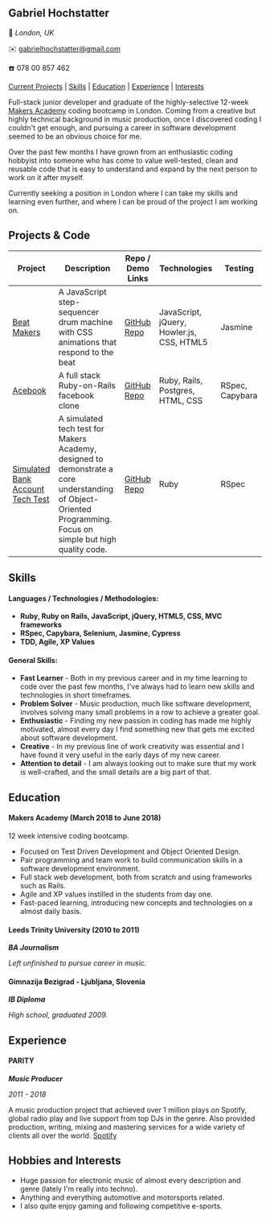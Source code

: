 ## Gabriel Hochstatter

📍 *London, UK*

✉️ gabrielhochstatter@gmail.com

☎️ 078 00 857 462

[Current Projects](#projects) | [Skills](#skills) | [Education](#education) | [Experience](#experience) | [Interests](#interests) 

Full-stack junior developer and graduate of the highly-selective 12-week [Makers Academy](https://github.com/makersacademy) coding bootcamp in London. Coming from a creative but highly technical background in music production, once I discovered coding I couldn't get enough, and pursuing a career in software development seemed to be an obvious choice for me.

Over the past few months I have grown from an enthusiastic coding hobbyist into someone who has come to value well-tested, clean and reusable code that is easy to understand and expand by the next person to work on it after myself.

Currently seeking a position in London where I can take my skills and learning even further, and where I can be proud of the project I am working on.

## <a name="projects">Projects & Code</a>

Project | Description | Repo / Demo Links | Technologies | Testing
--- | --- | --- | --- | ---
[Beat Makers](https://drum-machine-fksukfijbx.now.sh/) | A JavaScript step-sequencer drum machine with CSS animations that respond to the beat | [GitHub Repo](https://github.com/gabrielhochstatter/drum-machine) | JavaScript, jQuery, Howler.js, CSS, HTML5 | Jasmine
[Acebook](https://github.com/gabrielhochstatter/acebook-byte-2) | A full stack Ruby-on-Rails facebook clone | [GitHub Repo](https://github.com/gabrielhochstatter/acebook-byte-2) | Ruby, Rails, Postgres, HTML, CSS | RSpec, Capybara
[Simulated Bank Account Tech Test](https://github.com/gabrielhochstatter/bank-account) | A simulated tech test for Makers Academy, designed to demonstrate a core understanding of Object-Oriented Programming. Focus on simple but high quality code. | [GitHub Repo](https://github.com/gabrielhochstatter/bank-account) | Ruby | RSpec

## <a name="skills">Skills</a>

#### Languages / Technologies / Methodologies:

- **Ruby, Ruby on Rails, JavaScript, jQuery, HTML5, CSS, MVC frameworks**
- **RSpec, Capybara, Selenium, Jasmine, Cypress**
- **TDD, Agile, XP Values**

#### General Skills:

- **Fast Learner** - Both in my previous career and in my time learning to code over the past few months, I've always had to learn new skills and technologies in short timeframes.
- **Problem Solver** - Music production, much like software development, involves solving many small problems in a row to achieve a greater goal.
- **Enthusiastic** - Finding my new passion in coding has made me highly motivated, almost every day I find something new that gets me excited about software development.
- **Creative** - In my previous line of work creativity was essential and I have found it very useful in the early days of my new career.
- **Attention to detail** - I am always looking out to make sure that my work is well-crafted, and the small details are a big part of that.

## <a name="education">Education</a>

#### Makers Academy (March 2018 to June 2018)
12 week intensive coding bootcamp.

- Focused on Test Driven Development and Object Oriented Design.
- Pair programming and team work to build communication skills in a software development environment.
- Full stack web development, both from scratch and using frameworks such as Rails.
- Agile and XP values instilled in the students from day one.
- Fast-paced learning, introducing new concepts and technologies on a almost daily basis.

#### Leeds Trinity University (2010 to 2011)
***BA Journalism***

*Left unfinished to pursue career in music.*

#### Gimnazija Bezigrad - Ljubljana, Slovenia
***IB Diploma***

*High school, graduated 2009.*

## <a name="experience">Experience</a>

#### PARITY
***Music Producer***

*2011 - 2018*

A music production project that achieved over 1 million plays on Spotify, global radio play and live support from top DJs in the genre.
Also provided production, writing, mixing and mastering services for a wide variety of clients all over the world. [Spotify](https://open.spotify.com/artist/1L4Il7L0c0kU1bVAQbrQkv?si=ph9AaYWETM2lpeBl2LD69A)

## <a name="interests">Hobbies and Interests</a>

- Huge passion for electronic music of almost every description and genre (lately I'm really into techno).
- Anything and everything automotive and motorsports related.
- I also quite enjoy gaming and following competitive e-sports.
